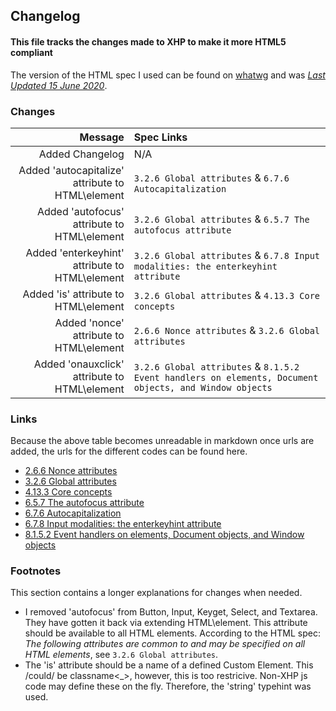 ## Changelog

#### This file tracks the changes made to XHP to make it more HTML5 compliant

The version of the HTML spec I used can be found on [whatwg](https://html.spec.whatwg.org/) and was [_Last Updated 15 June 2020_](https://github.com/whatwg/html/commit/f6cbe27c88012dbf8d912fe752e3e7247ff7d3ca).

### Changes

|                                           Message | Spec Links                                                                                             |
| ------------------------------------------------: | :----------------------------------------------------------------------------------------------------- |
|                                   Added Changelog | N/A                                                                                                    |
| Added 'autocapitalize' attribute to HTML\\element | `3.2.6 Global attributes` & `6.7.6 Autocapitalization`                                                 |
|      Added 'autofocus' attribute to HTML\\element | `3.2.6 Global attributes` & `6.5.7 The autofocus attribute`                                            |
|   Added 'enterkeyhint' attribute to HTML\\element | `3.2.6 Global attributes` & `6.7.8 Input modalities: the enterkeyhint attribute`                       |
|             Added 'is' attribute to HTML\\element | `3.2.6 Global attributes` & `4.13.3 Core concepts`                                                     |
|          Added 'nonce' attribute to HTML\\element | `2.6.6 Nonce attributes` & `3.2.6 Global attributes`                                                   |
|     Added 'onauxclick' attribute to HTML\\element | `3.2.6 Global attributes` & `8.1.5.2 Event handlers on elements, Document objects, and Window objects` |

### Links

Because the above table becomes unreadable in markdown once urls are added, the urls for the different codes can be found here.

- [2.6.6 Nonce attributes](https://html.spec.whatwg.org/#nonce-attributes)
- [3.2.6 Global attributes](https://html.spec.whatwg.org/#global-attributes)
- [4.13.3 Core concepts](https://html.spec.whatwg.org/#custom-elements-core-concepts)
- [6.5.7 The autofocus attribute](https://html.spec.whatwg.org/#the-autofocus-attribute)
- [6.7.6 Autocapitalization](https://html.spec.whatwg.org/#autocapitalization)
- [6.7.8 Input modalities: the enterkeyhint attribute](https://html.spec.whatwg.org/#input-modalities:-the-enterkeyhint-attribute)
- [8.1.5.2 Event handlers on elements, Document objects, and Window objects](https://html.spec.whatwg.org/#event-handlers-on-elements,-document-objects,-and-window-objects)

### Footnotes

This section contains a longer explanations for changes when needed.

- I removed 'autofocus' from Button, Input, Keyget, Select, and Textarea. They have gotten it back via extending HTML\element. This attribute should be available to all HTML elements. According to the HTML spec: _The following attributes are common to and may be specified on all HTML elements_, see `3.2.6 Global attributes`.
- The 'is' attribute should be a name of a defined Custom Element. This /could/ be classname\<\_>, however, this is too restricive. Non-XHP js code may define these on the fly. Therefore, the 'string' typehint was used.
